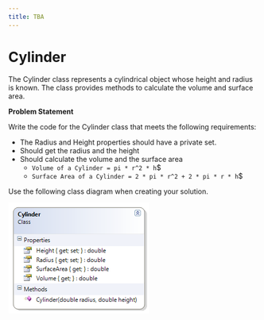 ```yaml
---
title: TBA
---
```

# Cylinder

The Cylinder class represents a cylindrical object whose height and radius is known. The class provides methods to calculate the volume and surface area.

**Problem Statement**

Write the code for the Cylinder class that meets the following requirements:

* The Radius and Height properties should have a private set.
* Should get the radius and the height
* Should calculate the volume and the surface area
  * `Volume of a Cylinder = pi * r^2 * h`$
  * `Surface Area of a Cylinder = 2 * pi * r^2 + 2 * pi * r * h`$

Use the following class diagram when creating your solution.

![Cylinder Class Diagram](E-Cylinder.png)
